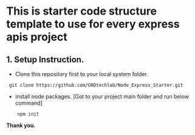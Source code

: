 # **This is starter code structure template to use for every express apis project**

## 1. Setup Instruction.

- Clone this repository first to your local system folder.

```git
 git clone https://github.com/GRDtechlab/Node_Express_Starter.git
```

- install node packages. [Got to your project main folder and run below command]

```git
    npm init
```

**Thank you.**
